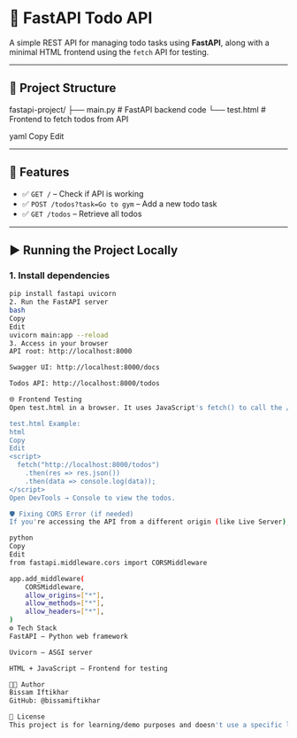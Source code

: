 # 🚀 FastAPI Todo API

A simple REST API for managing todo tasks using **FastAPI**, along with a minimal HTML frontend using the `fetch` API for testing.

---

## 📁 Project Structure

fastapi-project/
├── main.py # FastAPI backend code
└── test.html # Frontend to fetch todos from API

yaml
Copy
Edit

---

## 🔧 Features

- ✅ `GET /` – Check if API is working
- ✅ `POST /todos?task=Go to gym` – Add a new todo task
- ✅ `GET /todos` – Retrieve all todos

---

## ▶️ Running the Project Locally

### 1. Install dependencies

```bash
pip install fastapi uvicorn
2. Run the FastAPI server
bash
Copy
Edit
uvicorn main:app --reload
3. Access in your browser
API root: http://localhost:8000

Swagger UI: http://localhost:8000/docs

Todos API: http://localhost:8000/todos

🌐 Frontend Testing
Open test.html in a browser. It uses JavaScript's fetch() to call the /todos endpoint and logs the data to the console.

test.html Example:
html
Copy
Edit
<script>
  fetch("http://localhost:8000/todos")
    .then(res => res.json())
    .then(data => console.log(data));
</script>
Open DevTools → Console to view the todos.

🛡️ Fixing CORS Error (if needed)
If you're accessing the API from a different origin (like Live Server), add this middleware to main.py:

python
Copy
Edit
from fastapi.middleware.cors import CORSMiddleware

app.add_middleware(
    CORSMiddleware,
    allow_origins=["*"],
    allow_methods=["*"],
    allow_headers=["*"],
)
⚙️ Tech Stack
FastAPI – Python web framework

Uvicorn – ASGI server

HTML + JavaScript – Frontend for testing

🧑‍💻 Author
Bissam Iftikhar
GitHub: @bissamiftikhar

📌 License
This project is for learning/demo purposes and doesn't use a specific license.